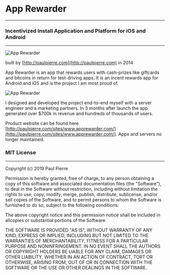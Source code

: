 # App Rewarder
- - -

### Incentivized Install Application and Platform for iOS and Android 
- - -


![App Rewarder](http://paulpierre.com/img/apprewarder.jpg)


built by [http://paulpierre.com](http://paulpierre.com) in 2014

App Rewarder is an app that rewards users with cash-prizes like giftcards and bitcoins in return for test-driving apps. It is an incent rewards app for Android and iOS and is the project I am most proud of.

![App Rewarder](http://paulpierre.com/img/apprewarder_3.jpg) 

I designed and developed the project end-to-end myself with a server engineer and a marketing partners. In 3 months after launch the app generated over $700k in revenue and hundreds of thousands of users. 

Product website can be found here [http://paulpierre.com/sites/www.apprewarder.com/](http://paulpierre.com/sites/www.apprewarder.com/). Apps and servers no longer maintained.



### MIT License
- - -

Copyright (c) 2019 Paul Pierre

Permission is hereby granted, free of charge, to any person obtaining a copy
of this software and associated documentation files (the "Software"), to deal
in the Software without restriction, including without limitation the rights
to use, copy, modify, merge, publish, distribute, sublicense, and/or sell
copies of the Software, and to permit persons to whom the Software is
furnished to do so, subject to the following conditions:

The above copyright notice and this permission notice shall be included in allcopies or substantial portions of the Software.

THE SOFTWARE IS PROVIDED "AS IS", WITHOUT WARRANTY OF ANY KIND, EXPRESS OR IMPLIED, INCLUDING BUT NOT LIMITED TO THE WARRANTIES OF MERCHANTABILITY, FITNESS FOR A PARTICULAR PURPOSE AND NONINFRINGEMENT. IN NO EVENT SHALL THE
AUTHORS OR COPYRIGHT HOLDERS BE LIABLE FOR ANY CLAIM, DAMAGES OR OTHER LIABILITY, WHETHER IN AN ACTION OF CONTRACT, TORT OR OTHERWISE, ARISING FROM, OUT OF OR IN CONNECTION WITH THE SOFTWARE OR THE USE OR OTHER DEALINGS IN THE SOFTWARE.

